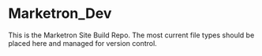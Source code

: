 Marketron_Dev
=============

This is the Marketron Site Build Repo. The most current file types should be placed here and managed for version control.
